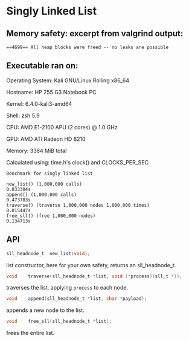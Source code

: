 # Singly Linked List
## Memory safety: excerpt from valgrind output:
```
==4699== All heap blocks were freed -- no leaks are possible
```

## Executable ran on:
Operating System: Kali GNU/Linux Rolling x86_64

Hostname: HP 255 G3 Notebook PC

Kernel: 6.4.0-kali3-amd64

Shell: zsh 5.9

CPU: AMD E1-2100 APU (2 cores) @ 1.0 GHz

GPU: AMD ATI Radeon HD 8210

Memory: 3364 MiB total

Calculated using: time.h's clock() and CLOCKS_PER_SEC

```
Benchmark for singly linked list

new_list() (1,000,000 calls)                                    0.033304s
append() (1,000,000 calls)                                      0.473783s
traverse() (traverse 1,000,000 nodes 1,000,000 times)           0.015447s
free_sll() (free 1,000,000 nodes)                               0.134713s  
```

## API
```c
sll_headnode_t	new_list(void);
```
list constructor, here for your own safety, returns an sll_headnode_t.

```c
void	traverse(sll_headnode_t *list, void (*process)(sll_t *));
```
traverses the list, applying `process` to each node.

```c
void	append(sll_headnode_t *list, char *payload);
```
appends a new node to the list.

```c
void	free_sll(sll_headnode_t *list);
```
frees the entire list.
